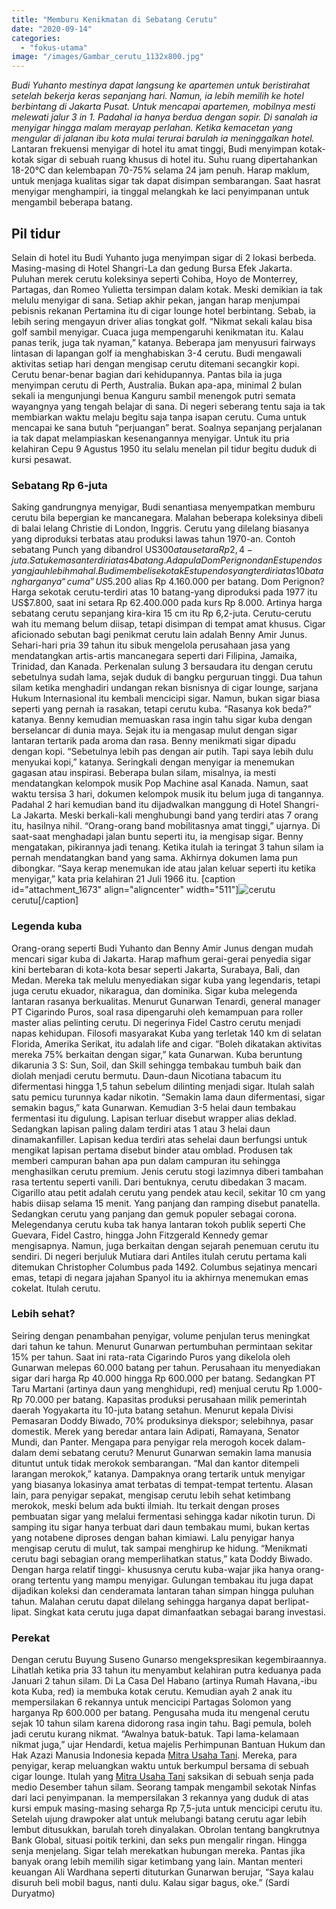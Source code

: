 ```yaml
---
title: "Memburu Kenikmatan di Sebatang Cerutu"
date: "2020-09-14"
categories: 
  - "fokus-utama"
image: "/images/Gambar_cerutu_1132x800.jpg"
---
```


_Budi Yuhanto mestinya dapat langsung ke apartemen untuk beristirahat setelah bekerja keras sepanjang hari. Namun, ia lebih memilih ke hotel berbintang di Jakarta Pusat. Untuk mencapai apartemen, mobilnya mesti melewati jalur 3 in 1. Padahal ia hanya berdua dengan sopir. Di sanalah ia menyigar hingga malam merayap perlahan. Ketika kemacetan yang mengular di jalanan ibu kota mulai terurai barulah ia meninggalkan hotel._ Lantaran frekuensi menyigar di hotel itu amat tinggi, Budi menyimpan kotak-kotak sigar di sebuah ruang khusus di hotel itu. Suhu ruang dipertahankan 18-20°C dan kelembapan 70-75% selama 24 jam penuh. Harap maklum, untuk menjaga kualitas sigar tak dapat disimpan sembarangan. Saat hasrat menyigar menghampiri, ia tinggal melangkah ke laci penyimpanan untuk mengambil beberapa batang.

## Pil tidur

Selain di hotel itu Budi Yuhanto juga menyimpan sigar di 2 lokasi berbeda. Masing-masing di Hotel Shangri-La dan gedung Bursa Efek Jakarta. Puluhan merek cerutu koleksinya seperti Cohiba, Hoyo de Monterrey, Partagas, dan Romeo Yulietta tersimpan dalam kotak. Meski demikian ia tak melulu menyigar di sana. Setiap akhir pekan, jangan harap menjumpai pebisnis rekanan Pertamina itu di cigar lounge hotel berbintang. Sebab, ia lebih sering mengayun driver alias tongkat golf. “Nikmat sekali kalau bisa golf sambil menyigar. Cuaca juga mempengaruhi kenikmatan itu. Kalau panas terik, juga tak nyaman,” katanya. Beberapa jam menyusuri fairways lintasan di lapangan golf ia menghabiskan 3-4 cerutu. Budi mengawali aktivitas setiap hari dengan mengisap cerutu ditemani secangkir kopi. Cerutu benar-benar bagian dari kehidupannya. Pantas bila ia juga menyimpan cerutu di Perth, Australia. Bukan apa-apa, minimal 2 bulan sekali ia mengunjungi benua Kanguru sambil menengok putri semata wayangnya yang tengah belajar di sana. Di negeri seberang tentu saja ia tak membiarkan waktu melaju begitu saja tanpa isapan cerutu. Cuma untuk mencapai ke sana butuh “perjuangan” berat. Soalnya sepanjang perjalanan ia tak dapat melampiaskan kesenangannya menyigar. Untuk itu pria kelahiran Cepu 9 Agustus 1950 itu selalu menelan pil tidur begitu duduk di kursi pesawat.

### Sebatang Rp 6-juta

Saking gandrungnya menyigar, Budi senantiasa menyempatkan memburu cerutu bila bepergian ke mancanegara. Malahan beberapa koleksinya dibeli di balai lelang Christie di London, Inggris. Cerutu yang dilelang biasanya yang diproduksi terbatas atau produksi lawas tahun 1970-an. Contoh sebatang Punch yang dibandrol US$300 atau setara Rp 2,4-juta. Satu kemasan terdiri atas 4 batang. Ada pula Dom Perignon dan Estupendos yang jauh lebih mahal. Budi membeli sekotak Estupendos yang terdiri atas 10 batang harganya “cuma” US$5.200 alias Rp 4.160.000 per batang. Dom Perignon? Harga sekotak cerutu-terdiri atas 10 batang-yang diproduksi pada 1977 itu US$7.800, saat ini setara Rp 62.400.000 pada kurs Rp 8.000. Artinya harga sebatang cerutu sepanjang kira-kira 15 cm itu Rp 6,2-juta. Cerutu-cerutu wah itu memang belum diisap, tetapi disimpan di tempat amat khusus. Cigar aficionado sebutan bagi penikmat cerutu lain adalah Benny Amir Junus. Sehari-hari pria 39 tahun itu sibuk mengelola perusahaan jasa yang mendatangkan artis-artis mancanegara seperti dari Filipina, Jamaika, Trinidad, dan Kanada. Perkenalan sulung 3 bersaudara itu dengan cerutu sebetulnya sudah lama, sejak duduk di bangku perguruan tinggi. Dua tahun silam ketika menghadiri undangan rekan bisnisnya di cigar lounge, sarjana Hukum Internasional itu kembali mencicipi sigar. Namun, bukan sigar biasa seperti yang pernah ia rasakan, tetapi cerutu kuba. “Rasanya kok beda?” katanya. Benny kemudian memuaskan rasa ingin tahu sigar kuba dengan berselancar di dunia maya. Sejak itu ia mengasap mulut dengan sigar lantaran tertarik pada aroma dan rasa. Benny menikmati sigar dipadu dengan kopi. “Sebetulnya lebih pas dengan air putih. Tapi saya lebih dulu menyukai kopi,” katanya. Seringkali dengan menyigar ia menemukan gagasan atau inspirasi. Beberapa bulan silam, misalnya, ia mesti mendatangkan kelompok musik Pop Machine asal Kanada. Namun, saat waktu tersisa 3 hari, dokumen kelompok musik itu belum juga di tangannya. Padahal 2 hari kemudian band itu dijadwalkan manggung di Hotel Shangri-La Jakarta. Meski berkali-kali menghubungi band yang terdiri atas 7 orang itu, hasilnya nihil. “Orang-orang band mobilitasnya amat tinggi,” ujarnya. Di saat-saat menghadapi jalan buntu seperti itu, ia mengisap sigar. Benny mengatakan, pikirannya jadi tenang. Ketika itulah ia teringat 3 tahun silam ia pernah mendatangkan band yang sama. Akhirnya dokumen lama pun dibongkar. “Saya kerap menemukan ide atau jalan keluar seperti itu ketika menyigar,” kata pria kelahiran 21 Juli 1966 itu. \[caption id="attachment\_1673" align="aligncenter" width="511"\]![cerutu](/images/Gambar_cerutu_1132x800.jpg) cerutu\[/caption\]

### Legenda kuba

Orang-orang seperti Budi Yuhanto dan Benny Amir Junus dengan mudah mencari sigar kuba di Jakarta. Harap mafhum gerai-gerai penyedia sigar kini bertebaran di kota-kota besar seperti Jakarta, Surabaya, Bali, dan Medan. Mereka tak melulu menyediakan sigar kuba yang legendaris, tetapi juga cerutu ekuador, nikaragua, dan dominika. Sigar kuba melegenda lantaran rasanya berkualitas. Menurut Gunarwan Tenardi, general manager PT Cigarindo Puros, soal rasa dipengaruhi oleh kemampuan para roller master alias pelinting cerutu. Di negerinya Fidel Castro cerutu menjadi napas kehidupan. Filosofi masyarakat Kuba yang terletak 140 km di selatan Florida, Amerika Serikat, itu adalah life and cigar. “Boleh dikatakan aktivitas mereka 75% berkaitan dengan sigar,” kata Gunarwan. Kuba beruntung dikarunia 3 S: Sun, Soil, dan Skill sehingga tembakau tumbuh baik dan diolah menjadi cerutu bermutu. Daun-daun Nicotiana tabacum itu difermentasi hingga 1,5 tahun sebelum dilinting menjadi sigar. Itulah salah satu pemicu turunnya kadar nikotin. “Semakin lama daun difermentasi, sigar semakin bagus,” kata Gunarwan. Kemudian 3-5 helai daun tembakau fermentasi itu digulung. Lapisan terluar disebut wrapper alias deklad. Sedangkan lapisan paling dalam terdiri atas 1 atau 3 helai daun dinamakanfiller. Lapisan kedua terdiri atas sehelai daun berfungsi untuk mengikat lapisan pertama disebut binder atau omblad. Produsen tak memberi campuran bahan apa pun dalam campuran itu sehingga menghasilkan cerutu premium. Jenis cerutu stogi lazimnya diberi tambahan rasa tertentu seperti vanili. Dari bentuknya, cerutu dibedakan 3 macam. Cigarillo atau petit adalah cerutu yang pendek atau kecil, sekitar 10 cm yang habis diisap selama 15 menit. Yang panjang dan ramping disebut panatella. Sedangkan cerutu yang panjang dan gemuk populer sebagai corona. Melegendanya cerutu kuba tak hanya lantaran tokoh publik seperti Che Guevara, Fidel Castro, hingga John Fitzgerald Kennedy gemar mengisapnya. Namun, juga berkaitan dengan sejarah penemuan cerutu itu sendiri. Di negeri berjuluk Mutiara dari Antiles itulah cerutu pertama kali ditemukan Christopher Columbus pada 1492. Columbus sejatinya mencari emas, tetapi di negara jajahan Spanyol itu ia akhirnya menemukan emas cokelat. Itulah cerutu.

### Lebih sehat?

Seiring dengan penambahan penyigar, volume penjulan terus meningkat dari tahun ke tahun. Menurut Gunarwan pertumbuhan permintaan sekitar 15% per tahun. Saat ini rata-rata Cigarindo Puros yang dikelola oleh Gunarwan melepas 60.000 batang per tahun. Perusahaan itu menyediakan sigar dari harga Rp 40.000 hingga Rp 600.000 per batang. Sedangkan PT Taru Martani (artinya daun yang menghidupi, red) menjual cerutu Rp 1.000-Rp 70.000 per batang. Kapasitas produksi perusahaan milik pemerintah daerah Yogyakarta itu 10-juta batang setahun. Menurut kepala Divisi Pemasaran Doddy Biwado, 70% produksinya diekspor; selebihnya, pasar domestik. Merek yang beredar antara lain Adipati, Ramayana, Senator Mundi, dan Panter. Mengapa para penyigar rela merogoh kocek dalam-dalam demi sebatang cerutu? Menurut Gunarwan semakin lama manusia dituntut untuk tidak merokok sembarangan. “Mal dan kantor ditempeli larangan merokok,” katanya. Dampaknya orang tertarik untuk menyigar yang biasanya lokasinya amat terbatas di tempat-tempat tertentu. Alasan lain, para penyigar sepakat, mengisap cerutu lebih sehat ketimbang merokok, meski belum ada bukti ilmiah. Itu terkait dengan proses pembuatan sigar yang melalui fermentasi sehingga kadar nikotin turun. Di samping itu sigar hanya terbuat dari daun tembakau mumi, bukan kertas yang notabene diproses dengan bahan kimiawi. Lalu penyigar hanya mengisap cerutu di mulut, tak sampai menghirup ke hidung. “Menikmati cerutu bagi sebagian orang memperlihatkan status,” kata Doddy Biwado. Dengan harga relatif tinggi- khususnya cerutu kuba-wajar jika hanya orang-orang tertentu yang mampu menyigar. Gulungan tembakau itu juga dapat dijadikan koleksi dan cenderamata lantaran tahan simpan hingga puluhan tahun. Malahan cerutu dapat dilelang sehingga harganya dapat berlipat-lipat. Singkat kata cerutu juga dapat dimanfaatkan sebagai barang investasi.

### Perekat

Dengan cerutu Buyung Suseno Gunarso mengekspresikan kegembiraannya. Lihatlah ketika pria 33 tahun itu menyambut kelahiran putra keduanya pada Januari 2 tahun silam. Di La Casa Del Habano (artinya Rumah Havana,-ibu kota Kuba, red) ia membuka kotak cerutu. Kemudian ayah 2 anak itu mempersilakan 6 rekannya untuk mencicipi Partagas Solomon yang harganya Rp 600.000 per batang. Pengusaha muda itu mengenal cerutu sejak 10 tahun silam karena didorong rasa ingin tahu. Bagi pemula, boleh jadi cerutu kurang nikmat. “Awalnya batuk-batuk. Tapi lama-kelamaan nikmat juga,” ujar Hendardi, ketua majelis Perhimpunan Bantuan Hukum dan Hak Azazi Manusia Indonesia kepada [](http://localhost/mitra)[Mitra Usaha Tani](http://localhost/mitra). Mereka, para penyigar, kerap meluangkan waktu untuk berkumpul bersama di sebuah cigar lounge. Itulah yang [](http://localhost/mitra)[Mitra Usaha Tani](http://localhost/mitra) saksikan di sebuah senja pada medio Desember tahun silam. Seorang tampak mengambil sekotak Ninfas dari laci penyimpanan. Ia mempersilakan 3 rekannya yang duduk di atas kursi empuk masing-masing seharga Rp 7,5-juta untuk mencicipi cerutu itu. Setelah ujung drawpoker alat untuk melubangi batang cerutu agar lebih lembut ditusukkan, barulah toreh dinyalakan. Obrolan tentang bangkrutnya Bank Global, situasi poitik terkini, dan seks pun mengalir ringan. Hingga senja menjelang. Sigar telah merekatkan hubungan mereka. Pantas jika banyak orang lebih memilih sigar ketimbang yang lain. Mantan menteri keuangan Ali Wardhana seperti dituturkan Gunarwan berujar, “Saya kalau disuruh beli mobil bagus, nanti dulu. Kalau sigar bagus, oke.” (Sardi Duryatmo)
